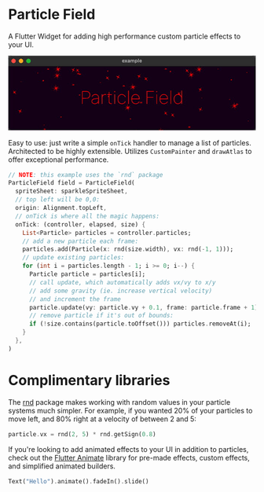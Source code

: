 Particle Field
================================================================================

A Flutter Widget for adding high performance custom particle effects to your UI.

![Simple Example](https://raw.githubusercontent.com/gskinner/particle_field/assets/readme_example.gif)

Easy to use: just write a simple `onTick` handler to manage a list of particles.
Architected to be highly extensible. Utilizes `CustomPainter` and `drawAtlas` to
offer exceptional performance.

``` dart
// NOTE: this example uses the `rnd` package
ParticleField field = ParticleField(
  spriteSheet: sparkleSpriteSheet,
  // top left will be 0,0:
  origin: Alignment.topLeft,
  // onTick is where all the magic happens:
  onTick: (controller, elapsed, size) {
    List<Particle> particles = controller.particles;
    // add a new particle each frame:
    particles.add(Particle(x: rnd(size.width), vx: rnd(-1, 1)));
    // update existing particles:
    for (int i = particles.length - 1; i >= 0; i--) {
      Particle particle = particles[i];
      // call update, which automatically adds vx/vy to x/y
      // add some gravity (ie. increase vertical velocity)
      // and increment the frame
      particle.update(vy: particle.vy + 0.1, frame: particle.frame + 1);
      // remove particle if it's out of bounds:
      if (!size.contains(particle.toOffset())) particles.removeAt(i);
    }
  },
)
```


Complimentary libraries
================================================================================
The [rnd](https://pub.dev/packages/rnd) package makes working with random values
in your particle systems much simpler. For example, if you wanted 20% of your
particles to move left, and 80% right at a velocity of between 2 and 5:

``` dart
particle.vx = rnd(2, 5) * rnd.getSign(0.8)
```

If you're looking to add animated effects to your UI in addition to particles,
check out the [Flutter Animate](https://pub.dev/packages/flutter_animate) library for pre-made effects, custom effects,
and simplified animated builders.

``` dart
Text("Hello").animate().fadeIn().slide()
```